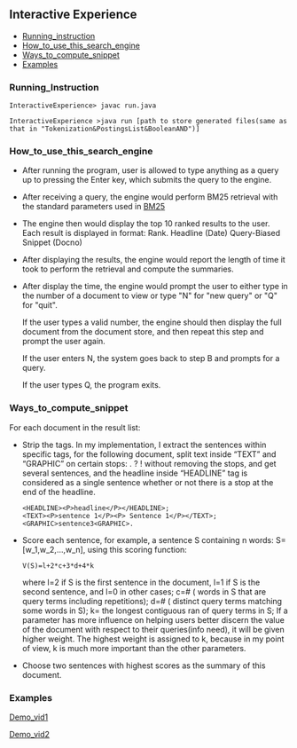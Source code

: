 ## Interactive Experience

* [Running_instruction](#running_instruction)
* [How_to_use_this_search_engine](#how_to_use_this_search_engine)
* [Ways_to_compute_snippet](#ways_to_compute_snippet)
* [Examples](#examples)

### Running_Instruction 
```
InteractiveExperience> javac run.java
```
```
InteractiveExperience >java run [path to store generated files(same as that in "Tokenization&PostingsList&BooleanAND")]
```

### How_to_use_this_search_engine
* After running the program, user is allowed to type anything as a query up to pressing the Enter key, which submits the query to the engine.

* After receiving a query, the engine would perform BM25 retrieval with the standard parameters used in [BM25](../4\.BM25_Retrieval/README.md)

* The engine then would display the top 10 ranked results to the user. Each result is displayed in format: Rank. Headline (Date) Query-Biased Snippet (Docno)

* After displaying the results, the engine would report the length of time it took to perform the retrieval and compute the summaries.

* After display the time, the engine would prompt the user to either type in the number of a document to view or type "N" for "new query" or "Q" for "quit". 

    If the user types a valid number, the engine should then display the full document from the document store, and then repeat this step and prompt the user again. 
    
    If the user enters N, the system goes back to step B and prompts for a query. 
    
    If the user types Q, the program exits.

### Ways_to_compute_snippet
For each document in the result list:
* Strip the tags. In my implementation, I extract the sentences within specific tags, for the following document, split text inside “TEXT” and “GRAPHIC” on certain stops: . ? ! without removing the stops, and get several sentences, and the headline inside “HEADLINE” tag is considered as a single sentence whether or not there is a stop at the end of the headline.
    ```
    <HEADLINE><P>headline</P></HEADLINE>; 
    <TEXT><P>sentence 1</P><P> Sentence 1</P></TEXT>; 
    <GRAPHIC>sentence3<GRAPHIC>.
    ```
* Score each sentence, for example, a sentence S containing n words: S=[w_1,w_2,…,w_n],  using this scoring function: 
    ```
    V(S)=l+2*c+3*d+4*k
    ```
    where l=2 if S is the first sentence in the document, l=1 if S is the second sentence, and l=0 in other cases;
c=# ( words in S that are query terms including repetitions);
d=# ( distinct query terms matching some words in S);
k= the longest contiguous ran of query terms in S;
If a parameter has more influence on helping users better discern the value of the document with respect to their queries(info need), it will be given higher weight. The highest weight is assigned to k, because in my point of view, k is much more important than the other parameters.
	
* Choose two sentences with highest scores as the summary of this document.


### Examples
[Demo_vid1](./videos/example1.mp4)

[Demo_vid2](./videos/example2.mp4)
